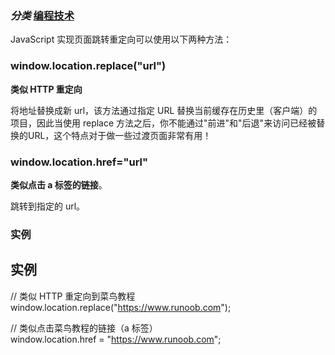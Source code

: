 ### _分类_ [编程技术](https://www.runoob.com/w3cnote_genre/code "编程技术")

JavaScript 实现页面跳转重定向可以使用以下两种方法：

### window.location.replace("url")

**类似 HTTP 重定向**

将地址替换成新 url，该方法通过指定 URL 替换当前缓存在历史里（客户端）的项目，因此当使用 replace 方法之后，你不能通过"前进"和"后退"来访问已经被替换的URL，这个特点对于做一些过渡页面非常有用！

### window.location.href="url"

**类似点击 a 标签的链接**。

跳转到指定的 url。

### 实例

## 实例

// 类似 HTTP 重定向到菜鸟教程  
window.location.replace("https://www.runoob.com");  
  
// 类似点击菜鸟教程的链接（a 标签）  
window.location.href = "https://www.runoob.com";